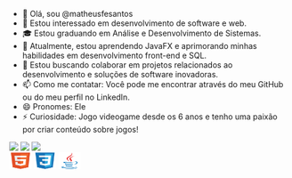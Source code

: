 - 👋 Olá, sou @matheusfesantos
- 👀 Estou interessado em desenvolvimento de software e web.
- 🎓 Estou graduando em Análise e Desenvolvimento de Sistemas.
- 🌱 Atualmente, estou aprendendo JavaFX e aprimorando minhas habilidades em desenvolvimento front-end e SQL.
- 💞️ Estou buscando colaborar em projetos relacionados ao desenvolvimento e soluções de software inovadoras.
- 📫 Como me contatar: Você pode me encontrar através do meu GitHub ou do meu perfil no LinkedIn.
- 😄 Pronomes: Ele
- ⚡ Curiosidade: Jogo videogame desde os 6 anos e tenho uma paixão por criar conteúdo sobre jogos!

<div> 
  <a href="https://instagram.com/theusf3r" target="_blank"><img src="https://img.shields.io/badge/-Instagram-%23E4405F?style=for-the-badge&logo=instagram&logoColor=white" target="_blank"></a>
  <a href = "matheusfgsantos31@gmail.com"><img src="https://img.shields.io/badge/-Gmail-%23333?style=for-the-badge&logo=gmail&logoColor=white" target="_blank"></a>
  <a href="https://www.linkedin.com/in/matheusf3r/" target="_blank"><img src="https://img.shields.io/badge/-LinkedIn-%230077B5?style=for-the-badge&logo=linkedin&logoColor=white" target="_blank"></a> 
</div>

<div>
  <img align="center" alt="Matheus-HTML" height="30" width="40" src="https://raw.githubusercontent.com/devicons/devicon/master/icons/html5/html5-original.svg">
  <img align="center" alt="Matheus-CSS" height="30" width="40" src="https://raw.githubusercontent.com/devicons/devicon/master/icons/css3/css3-original.svg">
  <img align="center" alt="Matheus-CSS" height="30" width="40" src="https://raw.githubusercontent.com/devicons/devicon/master/icons/java/java-original.svg">
</div>
